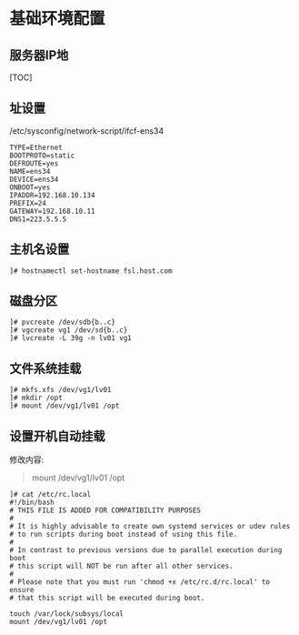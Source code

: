 # 基础环境配置

## 服务器IP地

[TOC]

## 址设置

/etc/sysconfig/network-script/ifcf-ens34

```shell
TYPE=Ethernet
BOOTPROTO=static
DEFROUTE=yes
NAME=ens34
DEVICE=ens34
ONBOOT=yes
IPADDR=192.168.10.134
PREFIX=24
GATEWAY=192.168.10.11
DNS1=223.5.5.5
```

## 主机名设置

```shell
]# hostnamectl set-hostname fsl.host.com
```

## 磁盘分区

```shell
]# pvcreate /dev/sdb{b..c}
]# vgcreate vg1 /dev/sd{b..c}
]# lvcreate -L 39g -n lv01 vg1
```

## 文件系统挂载

```shell
]# mkfs.xfs /dev/vg1/lv01
]# mkdir /opt
]# mount /dev/vg1/lv01 /opt
```

## 设置开机自动挂载

修改内容:

> mount /dev/vg1/lv01 /opt

```shell
]# cat /etc/rc.local
#!/bin/bash
# THIS FILE IS ADDED FOR COMPATIBILITY PURPOSES
#
# It is highly advisable to create own systemd services or udev rules
# to run scripts during boot instead of using this file.
#
# In contrast to previous versions due to parallel execution during boot
# this script will NOT be run after all other services.
#
# Please note that you must run 'chmod +x /etc/rc.d/rc.local' to ensure
# that this script will be executed during boot.

touch /var/lock/subsys/local
mount /dev/vg1/lv01 /opt
```

